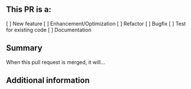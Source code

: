 <!-- (REQUIRED) What is the nature of this PR? -->

## This PR is a:

[ ] New feature
[ ] Enhancement/Optimization
[ ] Refactor
[ ] Bugfix
[ ] Test for existing code
[ ] Documentation

<!-- (REQUIRED) What does this PR change? -->

## Summary

When this pull request is merged, it will...

<!-- (OPTIONAL) What other information can you provide about this PR? -->

## Additional information

<!--
Thank you for your contribution!

Before submitting this pull request, please make sure you have read our Contribution Guidelines and your PR meets our contribution standards:
https://github.com/magento-research/pwa-studio/blob/master/.github/CONTRIBUTION.md

Please fill out as much information as you can about your PR to help speed up the review process.
If your PR addresses an existing GitHub Issue, please refer to it in the title or Additional Information section to make the connection.

We may ask you for changes in your PR in order to meet the standards set in our Contribution Guidelines. PR's that do not comply with our guidelines may be closed at the maintainers' discretion.

Feel free to remove this section before creating this PR.
-->
